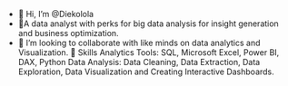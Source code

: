 - 👋 Hi, I’m @Diekolola
- 👀A data analyst with perks for big data analysis for insight generation and business optimization.
- 💞️ I’m looking to collaborate with like minds on data analytics and Visualization.
📌 Skills
Analytics Tools: SQL, Microsoft Excel, Power BI, DAX, Python
Data Analysis: Data Cleaning, Data Extraction, Data Exploration, Data Visualization and Creating Interactive Dashboards. 


<!---
Jdarien/Jdarien is a ✨ special ✨ repository because its `README.md` (this file) appears on your GitHub profile.
You can click the Preview link to take a look at your changes.
--->
